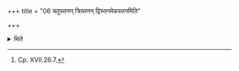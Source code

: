 +++
title = "06 चतुस्तनन् त्रिस्तनन् द्विस्तनमेकस्तनमिति"

+++

<details><summary>थिते</summary>

6. (Each of the performers consumes) the fast-food (milk) of four teats, three teats, two teats; and one teat for (each one of) the periods of three months (in sequence).[^1]  

[^1]: Cp. XVII.26.7. 
</details>

